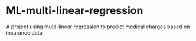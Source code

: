 # ML-multi-linear-regression
A project using multi-linear regression to predict medical charges based on insurance data
